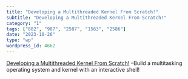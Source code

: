 ```yaml
---
title: "Developing a Multithreaded Kernel From Scratch!"
subtitle: "Developing a Multithreaded Kernel From Scratch!"
category: "1"
tags: ["882", "987", "2587", "1563", "2586"]
date: "2023-10-26"
type: "wp"
wordpress_id: 4662
---
```

[ Developing a Multithreaded Kernel From Scratch!]( https://www.udemy.com/course/developing-a-multithreaded-kernel-from-scratch/) –Build a multitasking operating system and kernel with an interactive shell!